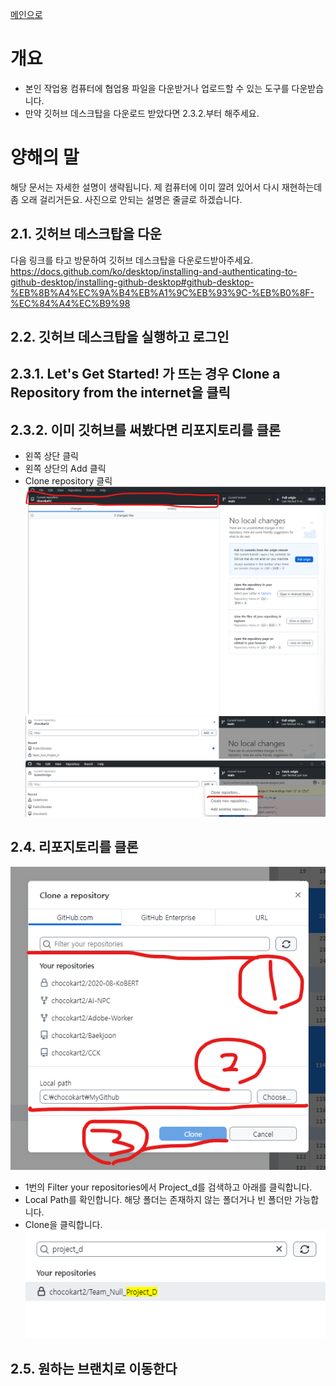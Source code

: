 [메인으로](https://github.com/chocokart2/PublicObsidian/blob/main/FreeLecture/T%ED%8C%80%EC%9A%A9%20%EA%B3%B5%EA%B0%9C%20%EB%AC%B8%EC%84%9C/2024/Team%20Null/Team%20Null%20-%20%EA%B9%83%ED%97%88%EB%B8%8C101%20-%2000%20%EB%A9%94%EC%9D%B8.md)

# 개요
- 본인 작업용 컴퓨터에 협업용 파일을 다운받거나 업로드할 수 있는 도구를 다운받습니다.
- 만약 깃허브 데스크탑을 다운로드 받았다면 2.3.2.부터 해주세요.
# 양해의 말
해당 문서는 자세한 설명이 생략됩니다. 제 컴퓨터에 이미 깔려 있어서 다시 재현하는데 좀 오래 걸리거든요. 사진으로 안되는 설명은 줄글로 하겠습니다.

## 2.1. 깃허브 데스크탑을 다운
다음 링크를 타고 방문하여 깃허브 데스크탑을 다운로드받아주세요.
https://docs.github.com/ko/desktop/installing-and-authenticating-to-github-desktop/installing-github-desktop#github-desktop-%EB%8B%A4%EC%9A%B4%EB%A1%9C%EB%93%9C-%EB%B0%8F-%EC%84%A4%EC%B9%98

## 2.2. 깃허브 데스크탑을 실행하고 로그인
## 2.3.1. Let's Get Started! 가 뜨는 경우 Clone a Repository from the internet을 클릭

## 2.3.2. 이미 깃허브를 써봤다면 리포지토리를 클론
- 왼쪽 상단 클릭
- 왼쪽 상단의 Add 클릭
- Clone repository 클릭
![이미지1](https://github.com/chocokart2/PublicObsidian/blob/main/FreeLecture/T%ED%8C%80%EC%9A%A9%20%EA%B3%B5%EA%B0%9C%20%EB%AC%B8%EC%84%9C/2024/Team%20Null/Pasted%20image%2020250101220409.png?raw=true)
![이미지2](https://github.com/chocokart2/PublicObsidian/blob/main/FreeLecture/T%ED%8C%80%EC%9A%A9%20%EA%B3%B5%EA%B0%9C%20%EB%AC%B8%EC%84%9C/2024/Team%20Null/Pasted%20image%2020250101220501.png?raw=true)
![이미지3](https://github.com/chocokart2/PublicObsidian/blob/main/FreeLecture/T%ED%8C%80%EC%9A%A9%20%EA%B3%B5%EA%B0%9C%20%EB%AC%B8%EC%84%9C/2024/Team%20Null/Pasted%20image%2020250101220638.png?raw=true)
## 2.4. 리포지토리를 클론
![이미지4](https://github.com/chocokart2/PublicObsidian/blob/main/FreeLecture/T%ED%8C%80%EC%9A%A9%20%EA%B3%B5%EA%B0%9C%20%EB%AC%B8%EC%84%9C/2024/Team%20Null/Pasted%20image%2020250101220228.png?raw=true)
- 1번의 Filter your repositories에서 Project_d를 검색하고 아래를 클릭합니다.
- Local Path를 확인합니다. 해당 폴더는 존재하지 않는 폴더거나 빈 폴더만 가능합니다.
- Clone을 클릭합니다.
![이미지5](https://github.com/chocokart2/PublicObsidian/blob/main/FreeLecture/T%ED%8C%80%EC%9A%A9%20%EA%B3%B5%EA%B0%9C%20%EB%AC%B8%EC%84%9C/2024/Team%20Null/Pasted%20image%2020250101220922.png?raw=true)
## 2.5. 원하는 브랜치로 이동한다


